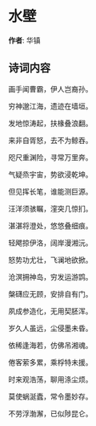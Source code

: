 # 水壁

**作者**: 华镇

## 诗词内容

画手闻曹霸，伊人岂裔孙。

穷神邈江海，遗迹在墙垣。

发地惊涛起，扶椽叠浪翻。

来非自胥怒，去不为鲸吞。

咫尺重渊险，寻常万里奔。

气疑烝宇宙，势欲浸乾坤。

但见挥长笔，谁能测巨源。

汪洋须骇瞩，漥突几惊扪。

湛湛将澄处，悠悠叠细痕。

轻飔掠伊洛，阔岸漫湘沅。

怒势功尤壮，飞澜地欲掀。

沧溟拥神岛，穷发运游鹍。

槃礴应无顾，安排自有门。

夙成参造化，无用契胚浑。

岁久人虽远，尘侵墨未昏。

依稀逢海若，仿佛吊湘魂。

倦客萦多累，乘桴特未援。

时来观浩荡，聊用涤尘烦。

莫使蜗涎蠹，常令墨妙存。

不劳浮渤澥，已似陟昆仑。

